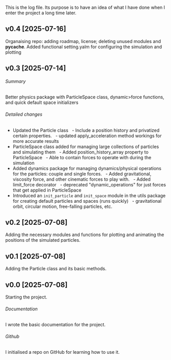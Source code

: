This is the log file. Its purpose is to have an idea of what I have done when I enter the project a long time later.

## v0.4 [2025-07-16]
Organaising repo: adding roadmap, license; deleting unused modules and __pycache__.
Added functional setting.yalm for configuring the simulation and plotting


## v0.3 [2025-07-14]
###### Summary
Better physics package with ParticleSpace class, dynamic>force functions, and quick default space initializers

###### Detailed changes
- Updated the Particle class
  - Include a position history and privatized certain properties.
  - updated apply_acceleration method workings for more accurate results
- ParticleSpace class added for managing large collections of particles and simulating them
  - Added position_history_array property to ParticleSpace
  - Able to contain forces to operate with during the simulation
- Added dynamics package for managing dynamics/physical operations for the particles: couple and single forces. 
  - Added gravitational, viscosity force, and other cinematic forces to play with. 
  - Added limit_force decorator
  - deprecated "dynamic_operations" for just forces that get applied in ParticleSpace
- Introduced an `init_particle` and `init_space` module in the utils package for creating default particles and spaces (runs quickly)
  - gravitational orbit, circular motion, free-falling particles, etc.

## v0.2 [2025-07-08]
Adding the necessary modules and functions for plotting and animating the positions of the simulated particles.

## v0.1 [2025-07-08]
Adding the Particle class and its basic methods.

## v0.0 [2025-07-08]
Starting the project.
###### Documentation
I wrote the basic documentation for the project.
###### Github
I initialised a repo on GitHub for learning how to use it.